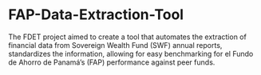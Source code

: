 # FAP-Data-Extraction-Tool
The FDET project aimed to create a tool that automates the extraction of financial data from Sovereign Wealth Fund (SWF) annual reports, standardizes the information, allowing for easy benchmarking for el Fundo de Ahorro de Panamá’s (FAP) performance against peer funds.
